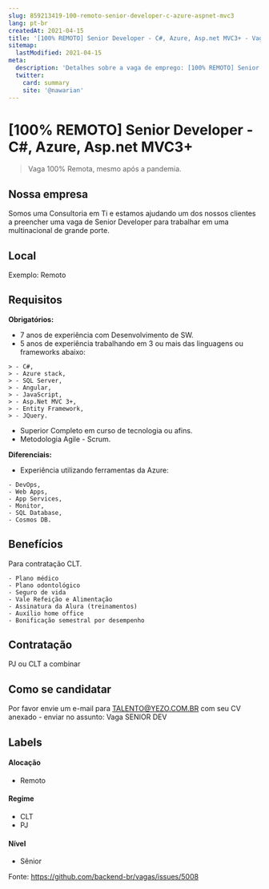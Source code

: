 ```yaml
---
slug: 859213419-100-remoto-senior-developer-c-azure-aspnet-mvc3
lang: pt-br
createdAt: 2021-04-15
title: '[100% REMOTO] Senior Developer - C#, Azure, Asp.net MVC3+ - Vaga de Emprego'
sitemap:
  lastModified: 2021-04-15
meta:
  description: 'Detalhes sobre a vaga de emprego: [100% REMOTO] Senior Developer - C#, Azure, Asp.net MVC3+'
  twitter:
    card: summary
    site: '@nawarian'
---
```


# [100% REMOTO] Senior Developer - C#, Azure, Asp.net MVC3+

<!--
==================================================
Caso a vaga for remoto durante a pandemia informar no texto "Remoto durante o covid"
==================================================
-->
<!-- 
==================================================
POR FAVOR, SÓ POSTE SE A VAGA FOR PARA BACK-END!

Não faça distinção de gênero no título da vaga.

Use: "Back-End Developer" ao invés de 
"Desenvolvedor Back-End" \o/

Exemplo: `[São Paulo] Back-End Developer @ NOME DA EMPRESA`
==================================================
-->
<!--
==================================================
Caso a vaga for remoto durante a pandemia deixar a linha abaixo
==================================================
-->
> Vaga 100% Remota, mesmo após a pandemia.

## Nossa empresa

Somos uma Consultoria em Ti e estamos ajudando um dos nossos clientes a preencher uma vaga de Senior Developer para trabalhar em uma multinacional de grande porte.


## Local

Exemplo: Remoto

## Requisitos

**Obrigatórios:**
- 7 anos de experiência com Desenvolvimento de SW.
- 5 anos de experiência trabalhando em 3 ou mais das linguagens ou frameworks abaixo:

```
> - C#, 
> - Azure stack,
> - SQL Server, 
> - Angular, 
> - JavaScript, 
> - Asp.Net MVC 3+, 
> - Entity Framework, 
> - JQuery.
```

- Superior Completo em curso de tecnologia ou afins.
- Metodologia Agile - Scrum.


**Diferenciais:**
- Experiência utilizando ferramentas da Azure: 

```
- DevOps, 
- Web Apps, 
- App Services, 
- Monitor, 
- SQL Database, 
- Cosmos DB.
```


## Benefícios

Para contratação CLT.

```
- Plano médico
- Plano odontológico
- Seguro de vida
- Vale Refeição e Alimentação
- Assinatura da Alura (treinamentos)
- Auxílio home office
- Bonificação semestral por desempenho
```

## Contratação

PJ ou CLT a combinar

## Como se candidatar

Por favor envie um e-mail para TALENTO@YEZO.COM.BR com seu CV anexado - enviar no assunto: Vaga SENIOR DEV

## Labels
<!-- retire os labels que não fazem sentido à vaga -->

#### Alocação
- Remoto

#### Regime
- CLT
- PJ

#### Nível
- Sênior




Fonte: https://github.com/backend-br/vagas/issues/5008